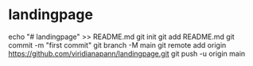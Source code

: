 # landingpage
echo "# landingpage" >> README.md
git init
git add README.md
git commit -m "first commit"
git branch -M main
git remote add origin https://github.com/viridianapann/landingpage.git
git push -u origin main
